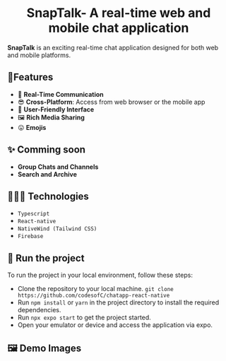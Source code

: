 <h1 style="text-align: center;"> SnapTalk- A real-time web and mobile chat application </h1>

**SnapTalk** is an exciting real-time chat application designed for both web and mobile platforms.

## 🎈Features
- 👫 **Real-Time Communication**
-  😎 **Cross-Platform**: Access from web browser or the mobile app
-  🤝 **User-Friendly Interface**
- 🖼 **Rich Media Sharing**
- 😛 **Emojis**

## ✨ Comming soon
- **Group Chats and Channels**
- **Search and Archive**

## 👩🏾‍💻 Technologies
- `Typescript`
- `React-native`
- `NativeWind (Tailwind CSS)`
- `Firebase`

## 🚦 Run the project
To run the project in your local environment, follow these steps:
- Clone the repository to your local machine. `git clone https://github.com/codesofC/chatapp-react-native`
- Run `npm install` or `yarn` in the project directory to install the required dependencies.
- Run `npx expo start` to get the project started.
- Open your emulator or device and access the application via expo.
  
## 🖼 Demo Images
